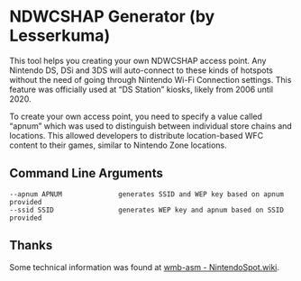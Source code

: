 ﻿# NDWCSHAP Generator (by Lesserkuma)

This tool helps you creating your own NDWCSHAP access point. Any Nintendo DS, DSi and 3DS will auto-connect to these kinds of hotspots without the need of going through Nintendo Wi-Fi Connection settings. This feature was officially used at “DS Station” kiosks, likely from 2006 until 2020.

To create your own access point, you need to specify a value called “apnum” which was used to distinguish between individual store chains and locations. This allowed developers to distribute location-based WFC content to their games, similar to Nintendo Zone locations.

## Command Line Arguments

```
--apnum APNUM              generates SSID and WEP key based on apnum provided
--ssid SSID                generates WEP key and apnum based on SSID provided
```

## Thanks
Some technical information was found at [wmb-asm - NintendoSpot.wiki](https://code.google.com/archive/p/wmb-asm/wikis/NintendoSpot.wiki).
